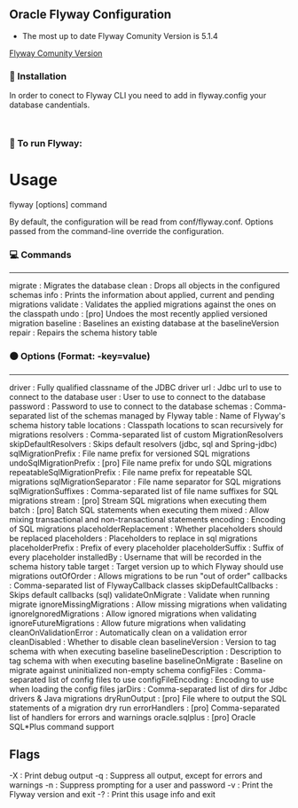 ## Oracle Flyway Configuration 

- The most up to date Flyway Comunity Version is 5.1.4

[Flyway Comunity Version](https://repo1.maven.org/maven2/org/flywaydb/flyway-commandline/5.1.4/)



### 👷‍ Installation

In order to conect to Flyway CLI you need to add in flyway.config your database candentials.




```


```




### 🤖 To run Flyway:


Usage
=====

flyway [options] command

By default, the configuration will be read from conf/flyway.conf.
Options passed from the command-line override the configuration.

### 💻 Commands
--------
migrate  : Migrates the database
clean    : Drops all objects in the configured schemas
info     : Prints the information about applied, current and pending migrations
validate : Validates the applied migrations against the ones on the classpath
undo     : [pro] Undoes the most recently applied versioned migration
baseline : Baselines an existing database at the baselineVersion
repair   : Repairs the schema history table

### ⚫️ Options (Format: -key=value)
-------
driver                       : Fully qualified classname of the JDBC driver
url                          : Jdbc url to use to connect to the database
user                         : User to use to connect to the database
password                     : Password to use to connect to the database
schemas                      : Comma-separated list of the schemas managed by Flyway
table                        : Name of Flyway's schema history table
locations                    : Classpath locations to scan recursively for migrations
resolvers                    : Comma-separated list of custom MigrationResolvers
skipDefaultResolvers         : Skips default resolvers (jdbc, sql and Spring-jdbc)
sqlMigrationPrefix           : File name prefix for versioned SQL migrations
undoSqlMigrationPrefix       : [pro] File name prefix for undo SQL migrations
repeatableSqlMigrationPrefix : File name prefix for repeatable SQL migrations
sqlMigrationSeparator        : File name separator for SQL migrations
sqlMigrationSuffixes         : Comma-separated list of file name suffixes for SQL migrations
stream                       : [pro] Stream SQL migrations when executing them
batch                        : [pro] Batch SQL statements when executing them
mixed                        : Allow mixing transactional and non-transactional statements
encoding                     : Encoding of SQL migrations
placeholderReplacement       : Whether placeholders should be replaced
placeholders                 : Placeholders to replace in sql migrations
placeholderPrefix            : Prefix of every placeholder
placeholderSuffix            : Suffix of every placeholder
installedBy                  : Username that will be recorded in the schema history table
target                       : Target version up to which Flyway should use migrations
outOfOrder                   : Allows migrations to be run "out of order"
callbacks                    : Comma-separated list of FlywayCallback classes
skipDefaultCallbacks         : Skips default callbacks (sql)
validateOnMigrate            : Validate when running migrate
ignoreMissingMigrations      : Allow missing migrations when validating
ignoreIgnoredMigrations      : Allow ignored migrations when validating
ignoreFutureMigrations       : Allow future migrations when validating
cleanOnValidationError       : Automatically clean on a validation error
cleanDisabled                : Whether to disable clean
baselineVersion              : Version to tag schema with when executing baseline
baselineDescription          : Description to tag schema with when executing baseline
baselineOnMigrate            : Baseline on migrate against uninitialized non-empty schema
configFiles                  : Comma-separated list of config files to use
configFileEncoding           : Encoding to use when loading the config files
jarDirs                      : Comma-separated list of dirs for Jdbc drivers & Java migrations
dryRunOutput                 : [pro] File where to output the SQL statements of a migration dry run
errorHandlers                : [pro] Comma-separated list of handlers for errors and warnings
oracle.sqlplus               : [pro] Oracle SQL*Plus command support

Flags
-----
-X : Print debug output
-q : Suppress all output, except for errors and warnings
-n : Suppress prompting for a user and password
-v : Print the Flyway version and exit
-? : Print this usage info and exit
